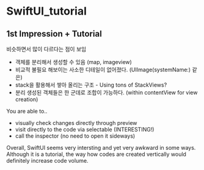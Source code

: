 # SwiftUI_tutorial

## 1st Impression + Tutorial
비슷하면서 많이 다르다는 점이 보임
- 객체를 분리해서 생성할 수 있음 (map, imageview)
- 비교적 불필요 해보이는 사소한 디테일이 없어졌다. (UIImage(systemName:) 같은)
- stack을 활용해서 쌓아 올리는 구조 - Using tons of StackViews?
- 분리 생성된 객체들은 한 군데로 조합이 가능하다. (within contentView for view creation)

You are able to..
- visually check changes directly through preview
- visit directly to the code via selectable (INTERESTING!)
- call the inspector (no need to open it sideways)

Overall, SwiftUI seems very intersting and yet very awkward in some ways.
Although it is a tutorial, the way how codes are created vertically would definitely increase code volume.
